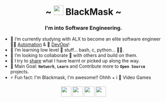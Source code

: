 <h1 align="center">~ <img src="https://raw.githubusercontent.com/MartinHeinz/MartinHeinz/master/wave.gif" width="30px" height="30px">  BlackMask   ~</h1>


<h3 align="center">I'm into Software Engineering.</h3>

- 🔭 I’m currently studying with ALX to become an elite software engineer 👨‍🏭 [Automation][blog] & 👷 [DevOps][blog]!
- 🌱 I’m learning low level 🧰 stuff... bash, c, python... 👨‍💻.
- 👯 I’m looking to collaborate 🤝 with others  and build on them.
- 👋 I try to [share][blog] what I have learnt or picked up along the way.
- 🥅 Main Goal: **`Network`**, **`Learn`** and Contribute more to **`Open Source`** projects.
- ⚡ Fun fact: I'm Blackmask, I'm awesome!! Ohhh + i 🥰 Video Games

<p align="center">
<a href="https://th3-gr00t.tk/" alt="Site"><img height="32" width="32" src="https://cdn.jsdelivr.net/npm/simple-icons@v3/icons/googlechrome.svg" /></a>
<a href="https://twitter.com/th3_gr00t/" alt="twitter"><img height="32" width="32" src="https://cdn.jsdelivr.net/npm/simple-icons@v3/icons/twitter.svg" /></a>
<a href="https://www.linkedin.com/in/peter-numi-b14b71145/" alt="linkedin"><img height="32" width="32" src="https://cdn.jsdelivr.net/npm/simple-icons@v3/icons/linkedin.svg" /></a>
<a href="https://blog.th3-gr00t.tk/" alt="blog"><img height="32" width="32" src="https://cdn.jsdelivr.net/npm/simple-icons@v3/icons/blogger.svg" /></a>
</p>

[website]: https://th33-gr00t.tk/
[twitter]: https://twitter.com/th3_gr00t/
[linkedin]: https://www.linkedin.com/in/peter-numi-b14b71145/
[blog]: https://blog.th3-gr00t.tk/

